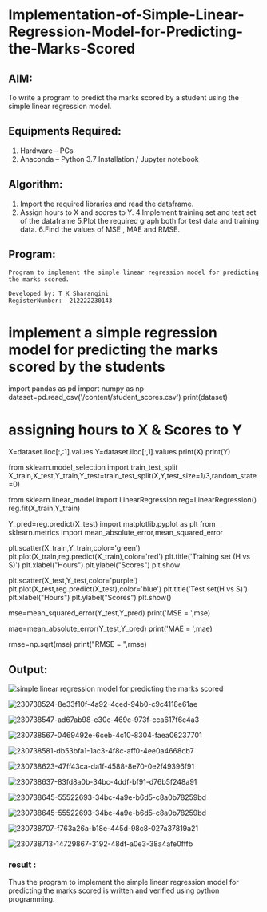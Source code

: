 # Implementation-of-Simple-Linear-Regression-Model-for-Predicting-the-Marks-Scored

## AIM:
To write a program to predict the marks scored by a student using the simple linear regression model.

## Equipments Required:
1. Hardware – PCs
2. Anaconda – Python 3.7 Installation / Jupyter notebook

## Algorithm:
 
1. Import the required libraries and read the dataframe.  
3. Assign hours to X and scores to Y. 
4.Implement training set and test set of the dataframe
5.Plot the required graph both for test data and training data.
6.Find the values of MSE , MAE and RMSE.


## Program:

```
Program to implement the simple linear regression model for predicting the marks scored.

Developed by: T K Sharangini
RegisterNumber:  212222230143
```
# implement a simple regression model for predicting the marks scored by the students

import pandas as pd
import numpy as np
dataset=pd.read_csv('/content/student_scores.csv')
print(dataset)

# assigning hours to X & Scores to Y
X=dataset.iloc[:,:1].values
Y=dataset.iloc[:,1].values
print(X)
print(Y)

from sklearn.model_selection import train_test_split
X_train,X_test,Y_train,Y_test=train_test_split(X,Y,test_size=1/3,random_state=0)

from sklearn.linear_model import LinearRegression
reg=LinearRegression()
reg.fit(X_train,Y_train)

Y_pred=reg.predict(X_test)
import matplotlib.pyplot as plt
from sklearn.metrics import mean_absolute_error,mean_squared_error

plt.scatter(X_train,Y_train,color='green')
plt.plot(X_train,reg.predict(X_train),color='red')
plt.title('Training set (H vs S)')
plt.xlabel("Hours")
plt.ylabel("Scores")
plt.show

plt.scatter(X_test,Y_test,color='purple')
plt.plot(X_test,reg.predict(X_test),color='blue')
plt.title('Test set(H vs S)')
plt.xlabel("Hours")
plt.ylabel("Scores")
plt.show()

mse=mean_squared_error(Y_test,Y_pred)
print('MSE = ',mse)

mae=mean_absolute_error(Y_test,Y_pred)
print('MAE = ',mae)

rmse=np.sqrt(mse)
print("RMSE = ",rmse)



## Output:
![simple linear regression model for predicting the marks scored](sam.png)

![230738524-8e33f10f-4a92-4ced-94b0-c9c4118e61ae](https://github.com/hariprasath5106/Implementation-of-Simple-Linear-Regression-Model-for-Predicting-the-Marks-Scored/assets/111515488/d2ed3e48-aecf-49de-937b-3a96eacae192)

![230738547-ad67ab98-e30c-469c-973f-cca617f6c4a3](https://github.com/hariprasath5106/Implementation-of-Simple-Linear-Regression-Model-for-Predicting-the-Marks-Scored/assets/111515488/9b0c70ab-8d11-4c68-941b-a5aab83bc637)

![230738567-0469492e-6ceb-4c10-8304-faea06237701](https://github.com/hariprasath5106/Implementation-of-Simple-Linear-Regression-Model-for-Predicting-the-Marks-Scored/assets/111515488/7650dd3e-5342-4cf5-a05c-f0216abb8742)

![230738581-db53bfa1-1ac3-4f8c-aff0-4ee0a4668cb7](https://github.com/hariprasath5106/Implementation-of-Simple-Linear-Regression-Model-for-Predicting-the-Marks-Scored/assets/111515488/f57b2cb4-d86f-43b2-89cf-a5aeea487171)

![230738623-47ff43ca-da1f-4588-8e70-0e2f49396f91](https://github.com/hariprasath5106/Implementation-of-Simple-Linear-Regression-Model-for-Predicting-the-Marks-Scored/assets/111515488/0e888d23-0e6b-4c21-a287-518eec2744d9)

![230738637-83fd8a0b-34bc-4ddf-bf91-d76b5f248a91](https://github.com/hariprasath5106/Implementation-of-Simple-Linear-Regression-Model-for-Predicting-the-Marks-Scored/assets/111515488/9d6e26bb-3849-4e71-ba9e-8521b8de3903)

![230738645-55522693-34bc-4a9e-b6d5-c8a0b78259bd](https://github.com/hariprasath5106/Implementation-of-Simple-Linear-Regression-Model-for-Predicting-the-Marks-Scored/assets/111515488/dee5c457-34d7-40f1-afb5-cd5b1684303f)

![230738645-55522693-34bc-4a9e-b6d5-c8a0b78259bd](https://github.com/hariprasath5106/Implementation-of-Simple-Linear-Regression-Model-for-Predicting-the-Marks-Scored/assets/111515488/67d85371-ae1a-4306-b433-82b8e314b72f)

![230738707-f763a26a-b18e-445d-98c8-027a37819a21](https://github.com/hariprasath5106/Implementation-of-Simple-Linear-Regression-Model-for-Predicting-the-Marks-Scored/assets/111515488/c847054f-9169-4ed2-bc0d-5970c04f9b21)

![230738713-14729867-3192-48df-a0e3-38a4afe0fffb](https://github.com/hariprasath5106/Implementation-of-Simple-Linear-Regression-Model-for-Predicting-the-Marks-Scored/assets/111515488/fc17f469-e9d3-4bb1-b728-2bdaa923b656)
### result :

Thus the program to implement the simple linear regression model for predicting the marks scored is written and verified using python programming.
